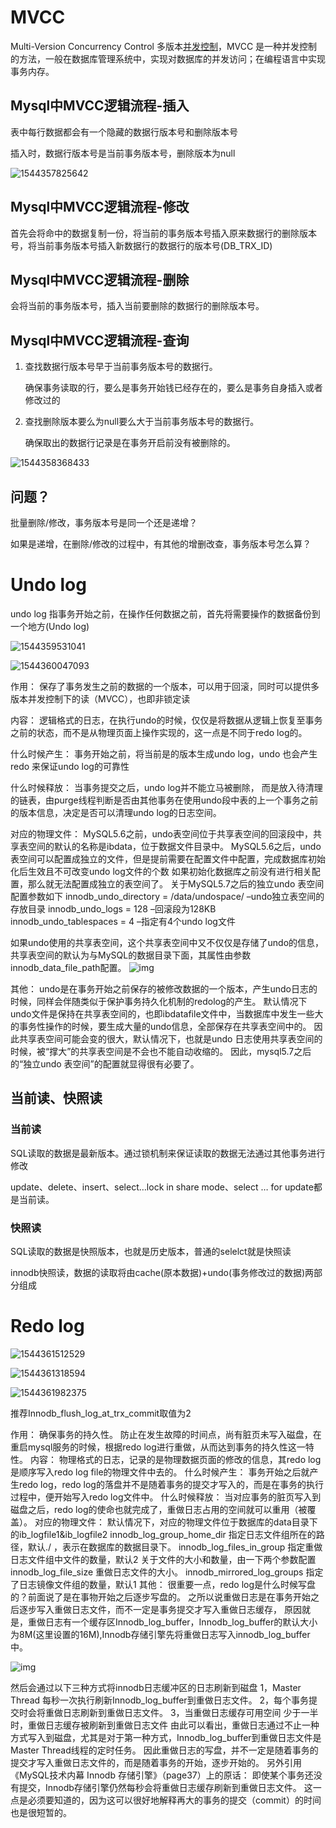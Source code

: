# MVCC

Multi-Version Concurrency Control 多版本[并发控制](https://baike.baidu.com/item/%E5%B9%B6%E5%8F%91%E6%8E%A7%E5%88%B6/3543545)，MVCC 是一种并发控制的方法，一般在数据库管理系统中，实现对数据库的并发访问；在编程语言中实现事务内存。

## Mysql中MVCC逻辑流程-插入

表中每行数据都会有一个隐藏的数据行版本号和删除版本号

插入时，数据行版本号是当前事务版本号，删除版本为null

![1544357825642](mysql第四课.assets/1544357825642.png)

## Mysql中MVCC逻辑流程-修改

首先会将命中的数据复制一份，将当前的事务版本号插入原来数据行的删除版本号，将当前事务版本号插入新数据行的数据行的版本号(DB_TRX_ID)



## Mysql中MVCC逻辑流程-删除

会将当前的事务版本号，插入当前要删除的数据行的删除版本号。



## Mysql中MVCC逻辑流程-查询

1.  查找数据行版本号早于当前事务版本号的数据行。

    确保事务读取的行，要么是事务开始钱已经存在的，要么是事务自身插入或者修改过的

2.  查找删除版本要么为null要么大于当前事务版本号的数据行。

    确保取出的数据行记录是在事务开启前没有被删除的。

![1544358368433](mysql第四课.assets/1544358368433.png)

## 问题？

批量删除/修改，事务版本号是同一个还是递增？

如果是递增，在删除/修改的过程中，有其他的增删改查，事务版本号怎么算？

# Undo log

undo log 指事务开始之前，在操作任何数据之前，首先将需要操作的数据备份到一个地方(Undo log)

![1544359531041](mysql第四课.assets/1544359531041.png)

![1544360047093](mysql第四课.assets/1544360047093.png)

作用：
保存了事务发生之前的数据的一个版本，可以用于回滚，同时可以提供多版本并发控制下的读（MVCC），也即非锁定读

内容：
逻辑格式的日志，在执行undo的时候，仅仅是将数据从逻辑上恢复至事务之前的状态，而不是从物理页面上操作实现的，这一点是不同于redo log的。

什么时候产生：
事务开始之前，将当前是的版本生成undo log，undo 也会产生 redo 来保证undo log的可靠性

什么时候释放：
当事务提交之后，undo log并不能立马被删除，
而是放入待清理的链表，由purge线程判断是否由其他事务在使用undo段中表的上一个事务之前的版本信息，决定是否可以清理undo log的日志空间。

对应的物理文件：
MySQL5.6之前，undo表空间位于共享表空间的回滚段中，共享表空间的默认的名称是ibdata，位于数据文件目录中。
MySQL5.6之后，undo表空间可以配置成独立的文件，但是提前需要在配置文件中配置，完成数据库初始化后生效且不可改变undo log文件的个数
如果初始化数据库之前没有进行相关配置，那么就无法配置成独立的表空间了。
关于MySQL5.7之后的独立undo 表空间配置参数如下
innodb_undo_directory = /data/undospace/ –undo独立表空间的存放目录
innodb_undo_logs = 128 –回滚段为128KB
innodb_undo_tablespaces = 4 –指定有4个undo log文件

如果undo使用的共享表空间，这个共享表空间中又不仅仅是存储了undo的信息，共享表空间的默认为与MySQL的数据目录下面，其属性由参数innodb_data_file_path配置。
![img](mysql第四课.assets/380271-20180128095358756-173424995.png)

其他：
undo是在事务开始之前保存的被修改数据的一个版本，产生undo日志的时候，同样会伴随类似于保护事务持久化机制的redolog的产生。
默认情况下undo文件是保持在共享表空间的，也即ibdatafile文件中，当数据库中发生一些大的事务性操作的时候，要生成大量的undo信息，全部保存在共享表空间中的。
因此共享表空间可能会变的很大，默认情况下，也就是undo 日志使用共享表空间的时候，被“撑大”的共享表空间是不会也不能自动收缩的。
因此，mysql5.7之后的“独立undo 表空间”的配置就显得很有必要了。

## 当前读、快照读

### 当前读

SQL读取的数据是最新版本。通过锁机制来保证读取的数据无法通过其他事务进行修改

update、delete、insert、select…lock in share mode、select … for update都是当前读。



### 快照读

SQL读取的数据是快照版本，也就是历史版本，普通的selelct就是快照读

innodb快照读，数据的读取将由cache(原本数据)+undo(事务修改过的数据)两部分组成

# Redo log

![1544361512529](mysql第四课.assets/1544361512529.png)



![1544361318594](mysql第四课.assets/1544361318594.png)

![1544361982375](mysql第四课.assets/1544361982375.png)

推荐Innodb_flush_log_at_trx_commit取值为2

作用：
确保事务的持久性。
防止在发生故障的时间点，尚有脏页未写入磁盘，在重启mysql服务的时候，根据redo log进行重做，从而达到事务的持久性这一特性。
内容：
物理格式的日志，记录的是物理数据页面的修改的信息，其redo log是顺序写入redo log file的物理文件中去的。
什么时候产生：
事务开始之后就产生redo log，redo log的落盘并不是随着事务的提交才写入的，而是在事务的执行过程中，便开始写入redo log文件中。
什么时候释放：
当对应事务的脏页写入到磁盘之后，redo log的使命也就完成了，重做日志占用的空间就可以重用（被覆盖）。
对应的物理文件：
默认情况下，对应的物理文件位于数据库的data目录下的ib_logfile1&ib_logfile2
innodb_log_group_home_dir 指定日志文件组所在的路径，默认./ ，表示在数据库的数据目录下。
innodb_log_files_in_group 指定重做日志文件组中文件的数量，默认2
关于文件的大小和数量，由一下两个参数配置
innodb_log_file_size 重做日志文件的大小。
innodb_mirrored_log_groups 指定了日志镜像文件组的数量，默认1
其他：
很重要一点，redo log是什么时候写盘的？前面说了是在事物开始之后逐步写盘的。
之所以说重做日志是在事务开始之后逐步写入重做日志文件，而不一定是事务提交才写入重做日志缓存，
原因就是，重做日志有一个缓存区Innodb_log_buffer，Innodb_log_buffer的默认大小为8M(这里设置的16M),Innodb存储引擎先将重做日志写入innodb_log_buffer中。

![img](mysql第四课.assets/380271-20180128095300756-752816619.png)

然后会通过以下三种方式将innodb日志缓冲区的日志刷新到磁盘
1，Master Thread 每秒一次执行刷新Innodb_log_buffer到重做日志文件。
2，每个事务提交时会将重做日志刷新到重做日志文件。
3，当重做日志缓存可用空间 少于一半时，重做日志缓存被刷新到重做日志文件
由此可以看出，重做日志通过不止一种方式写入到磁盘，尤其是对于第一种方式，Innodb_log_buffer到重做日志文件是Master Thread线程的定时任务。
因此重做日志的写盘，并不一定是随着事务的提交才写入重做日志文件的，而是随着事务的开始，逐步开始的。
另外引用《MySQL技术内幕 Innodb 存储引擎》（page37）上的原话：
即使某个事务还没有提交，Innodb存储引擎仍然每秒会将重做日志缓存刷新到重做日志文件。
这一点是必须要知道的，因为这可以很好地解释再大的事务的提交（commit）的时间也是很短暂的。